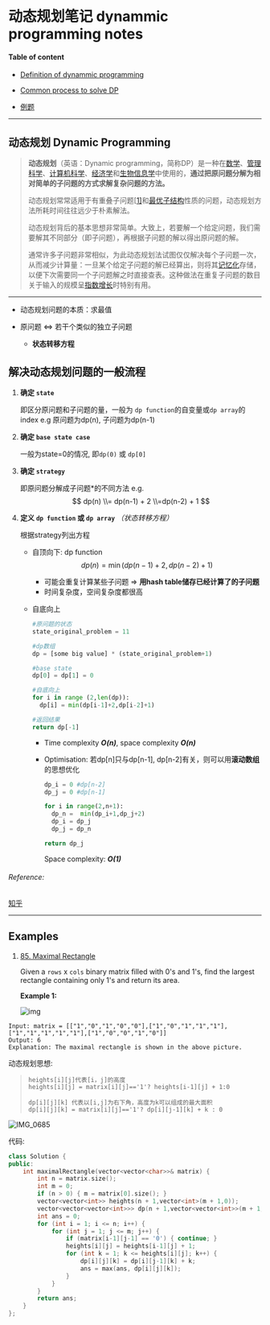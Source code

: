 # 动态规划笔记 dynammic programming notes

#### Table of content

  - [Definition of dynammic programming](#def_dp)

  - [Common process to solve DP](#解决动态规划问题的一般流程)

  - [例题](#Examples)
---
    



<h2 id="def_dp">动态规划 Dynamic Programming</h2>

> **动态规划**（英语：Dynamic programming，简称DP）是一种在[数学](https://zh.wikipedia.org/wiki/数学)、[管理科学](https://zh.wikipedia.org/wiki/管理科学)、[计算机科学](https://zh.wikipedia.org/wiki/计算机科学)、[经济学](https://zh.wikipedia.org/wiki/经济学)和[生物信息学](https://zh.wikipedia.org/wiki/生物信息学)中使用的，**通过把原问题分解为相对简单的子问题的方式求解复杂问题的方法。**
>
> 动态规划常常适用于有重叠子问题[[1\]](https://zh.wikipedia.org/wiki/动态规划#cite_note-1)和[最优子结构](https://zh.wikipedia.org/w/index.php?title=最优子结构&action=edit&redlink=1)性质的问题，动态规划方法所耗时间往往远少于朴素解法。
>
> 动态规划背后的基本思想非常简单。大致上，若要解一个给定问题，我们需要解其不同部分（即子问题），再根据子问题的解以得出原问题的解。
>
> 通常许多子问题非常相似，为此动态规划法试图仅仅解决每个子问题一次，从而减少计算量：一旦某个给定子问题的解已经算出，则将其[记忆化](https://zh.wikipedia.org/wiki/记忆化)存储，以便下次需要同一个子问题解之时直接查表。这种做法在重复子问题的数目关于输入的规模呈[指数增长](https://zh.wikipedia.org/wiki/指數增長)时特别有用。

------

-  动态规划问题的本质：求最值

- 原问题 <=> 若干个类似的独立子问题

  - **状态转移方程**

    

## 解决动态规划问题的一般流程

1. **确定 `state`**

   即区分原问题和子问题的量，一般为 `dp function`的自变量或`dp array`的index
    e.g 原问题为dp(n), 子问题为dp(n-1)

2. **确定 `base state case`**

   一般为state=0的情况, 即`dp(0)` 或 `dp[0]`

3. **确定 `strategy`**

   即原问题分解成子问题*的不同方法
   e.g.
   $$
   dp(n)
     \\= dp(n-1) + 2  
     \\=dp(n-2) + 1
   $$

4. **定义 `dp function` 或 `dp array`** *（状态转移方程）*

   根据strategy列出方程

   - 自顶向下: dp function
     $$
    dp(n) = \min(dp(n-1)+2, dp(n-2)+1)
     $$
   
     - 可能会重复计算某些子问题 => **用hash table储存已经计算了的子问题**
     - 时间复杂度，空间复杂度都很高
   
   
   - 自底向上
   
     ```python
     #原问题的状态
     state_original_problem = 11
     
     #dp数组
     dp = [some big value] * (state_original_problem+1)
     
     #base state
     dp[0] = dp[1] = 0
     
     #自底向上
     for i in range (2,len(dp)):
       dp[i] = min(dp[i-1]+2,dp[i-2]+1)
     
     #返回结果
     return dp[-1]
     ```
   
     - Time complexity ***O(n)***, space complexity ***O(n)***
   
     - Optimisation: 若dp[n]只与dp[n-1], dp[n-2]有关，则可以用**滚动数组**的思想优化
   
       ```python
       dp_i = 0	#dp[n-2]
       dp_j = 0	#dp[n-1]
       
       for i in range(2,n+1):
         dp_n =  min(dp_i+1,dp_j+2)
         dp_i = dp_j
         dp_j = dp_n
       
       return dp_j
       ```
   
       Space complexity: ***O(1)***
   

###### Reference:
[知乎](https://zhuanlan.zhihu.com/p/78220312)
     

---

## Examples

1. [85. Maximal Rectangle](https://leetcode-cn.com/problems/maximal-rectangle/)

   Given a `rows` x `cols` binary matrix filled with 0's and 1's, find the largest rectangle containing only 1's and return its area.

   **Example 1:**

   ![img](https://assets.leetcode.com/uploads/2020/09/14/maximal.jpg)

```
Input: matrix = [["1","0","1","0","0"],["1","0","1","1","1"],["1","1","1","1","1"],["1","0","0","1","0"]]
Output: 6
Explanation: The maximal rectangle is shown in the above picture.
```

动态规划思想:

> ```
> heights[i][j]代表[i，j]的高度
> heights[i][j] = matrix[i][j]=='1'? heights[i-1][j] + 1:0
> 
> dp[i][j][k] 代表以[i,j]为右下角，高度为k可以组成的最大面积
> dp[i][j][k] = matrix[i][j]=='1'? dp[i][j-1][k] + k : 0
> ```

![IMG_0685](https://i.loli.net/2020/12/26/VzuiwQ6IgxoAjq5.jpg)

代码:

```c++
class Solution {
public:
	int maximalRectangle(vector<vector<char>>& matrix) {
		int n = matrix.size();
		int m = 0;
		if (n > 0) { m = matrix[0].size(); }
		vector<vector<int>> heights(n + 1,vector<int>(m + 1,0));
		vector<vector<vector<int>>> dp(n + 1,vector<vector<int>>(m + 1, vector<int>(n + 1, 0)));
		int ans = 0;
		for (int i = 1; i <= n; i++) {
			for (int j = 1; j <= m; j++) {
				if (matrix[i-1][j-1] == '0') { continue; }
				heights[i][j] = heights[i-1][j] + 1;
				for (int k = 1; k <= heights[i][j]; k++) {
					dp[i][j][k] = dp[i][j-1][k] + k;
					ans = max(ans, dp[i][j][k]);
				}
			}
		}
		return ans;
	}
};
```

